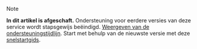 >[!Note]
>**In dit artikel is afgeschaft.** Ondersteuning voor eerdere versies van deze service wordt stapsgewijs beëindigd. [Weergeven van de ondersteuningstijdlijn](../articles/machine-learning/service/overview-what-happened-to-workbench.md#timeline). Start met behulp van de nieuwste versie met deze [snelstartgids](../articles/machine-learning/service/index.yml).